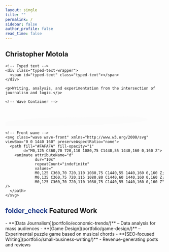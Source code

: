 ```yaml
---
layout: single
title: ""
permalink: /
sidebar: false
author_profile: false
read_time: false
---
```


<!-- ===== HERO SECTION ===== -->
<section class="hero">

  <!-- Hero Intro Text -->
  <div class="hero-intro">
    <h1>Christopher Motola</h1>

    <!-- Typed text -->
    <div class="typed-text-wrapper">
      <span id="typed-text" class="typed-text"></span>
    </div>

    <p>Writing, analysis, and experimentation from the intersection of journalism and logic.</p>
  </div>

    <!-- Wave Container -->
  <div class="wave-container">
<!-- Back wave -->
    <svg class="wave wave-back" xmlns="http://www.w3.org/2000/svg" viewBox="0 0 1440 160" preserveAspectRatio="none">
      <path fill="#FAFAFA" fill-opacity="0.6"
            d="M0,120 C360,60 720,90 1080,70 C1440,80 1440,160 0,160 Z">
        <animate attributeName="d"
                 dur="18s"
                 repeatCount="indefinite"
                 values="
                 M0,120 C360,60 720,90 1080,70 C1440,80 1440,160 0,160 Z;
                 M0,130 C360,70 720,100 1080,85 C1440,90 1440,160 0,160 Z;
                 M0,120 C360,60 720,90 1080,70 C1440,80 1440,160 0,160 Z" />
      </path>
    </svg>
    
    <!-- Front wave -->
    <svg class="wave wave-front" xmlns="http://www.w3.org/2000/svg" viewBox="0 0 1440 160" preserveAspectRatio="none">
      <path fill="#FAFAFA" fill-opacity="1"
            d="M0,125 C360,70 720,110 1080,75 C1440,55 1440,160 0,160 Z">
        <animate attributeName="d"
                 dur="10s"
                 repeatCount="indefinite"
                 values="
                 M0,125 C360,70 720,110 1080,75 C1440,55 1440,160 0,160 Z;
                 M0,135 C360,75 720,115 1080,80 C1440,60 1440,160 0,160 Z;
                 M0,125 C360,70 720,110 1080,75 C1440,55 1440,160 0,160 Z" />
      </path>
    </svg>
  </div>
</section>

<h2 class="section-header"><span class="material-symbols-outlined" style="color: #1e3a8a;">folder_check</span> Featured Work</h2>  
- **[Data Journalism](portfolio/economic-trends/)** – Data analysis for mass audiences  
- **[Game Design](portfolio/game-design/)** – Experimental puzzle game based on musical chords
- **[SEO-focused Writing](portfolio/small-business-writing/)** - Revenue-generating posts and reviews 

